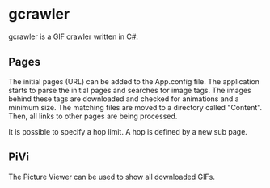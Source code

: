# gcrawler
gcrawler is a GIF crawler written in C#. 

## Pages
The initial pages (URL) can be added to the App.config file. The application starts to parse the initial pages and searches for image tags. The images behind these tags are downloaded and checked for animations and a minimum size. The matching files are moved to a directory called "Content". Then, all links to other pages are being processed.

It is possible to specify a hop limit. A hop is defined by a new sub page.

## PiVi
The Picture Viewer can be used to show all downloaded GIFs.
